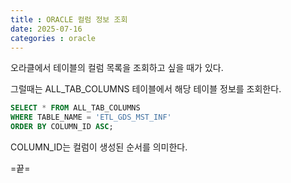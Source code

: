 ```yaml
---
title : ORACLE 컬럼 정보 조회
date: 2025-07-16
categories : oracle
---
```


오라클에서 테이블의 컬럼 목록을 조회하고 싶을 때가 있다. 

그럴때는 ALL_TAB_COLUMNS 테이블에서 해당 테이블 정보를 조회한다. 


~~~sql
SELECT * FROM ALL_TAB_COLUMNS
WHERE TABLE_NAME = 'ETL_GDS_MST_INF'
ORDER BY COLUMN_ID ASC;
~~~

COLUMN_ID는 컬럼이 생성된 순서를 의미한다.


=끝=



























